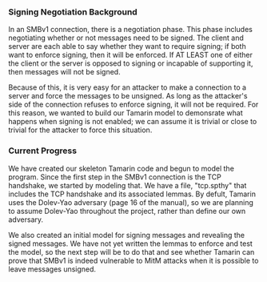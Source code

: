 ### Signing Negotiation Background
In an SMBv1 connection, there is a negotiation phase. This phase
includes negotiating whether or not messages need to be signed. The
client and server are each able to say whether they want to 
require signing; if both want to enforce signing, then it will be
enforced. If AT LEAST one of either the client or the server is
opposed to signing or incapable of supporting it, then messages will
not be signed.

Because of this, it is very easy for an attacker to make a connection
to a server and force the messages to be unsigned. As long as the attacker's
side of the connection refuses to enforce signing, it will not be required.
For this reason, we wanted to build our Tamarin model to demonsrate 
what happens when signing is not enabled; we can assume it is trivial or
close to trivial for the attacker to force this situation.

### Current Progress
We have created our skeleton Tamarin code and begun to model the program.
Since the first step in the SMBv1 connection is the TCP handshake, we started
by modeling that. We have a file, "tcp.spthy" that includes the TCP handshake
and its associated lemmas. By defult, Tamarin uses the Dolev-Yao adversary 
(page 16 of the manual), so we are planning to assume Dolev-Yao throughout the 
project, rather than define our own adversary.

We also created an initial model for signing messages and revealing the signed
messages. We have not yet written the lemmas to enforce and test the model, 
so the next step will be to do that and see whether Tamarin can prove that SMBv1
is indeed vulnerable to MitM attacks when it is possible to leave messages
unsigned.
